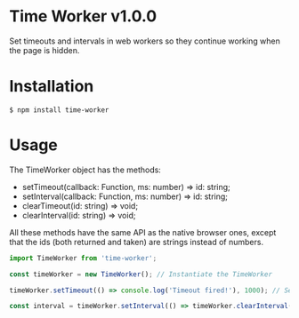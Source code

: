 # Time Worker v1.0.0

Set timeouts and intervals in web workers so they continue working when the page is hidden.

# Installation

```
$ npm install time-worker
```

# Usage

The TimeWorker object has the methods:

- setTimeout(callback: Function, ms: number) => id: string;
- setInterval(callback: Function, ms: number) => id: string;
- clearTimeout(id: string) => void;
- clearInterval(id: string) => void;

All these methods have the same API as the native browser ones, except that the
ids (both returned and taken) are strings instead of numbers.

```javascript
import TimeWorker from 'time-worker';

const timeWorker = new TimeWorker(); // Instantiate the TimeWorker

timeWorker.setTimeout(() => console.log('Timeout fired!'), 1000); // Set a timeout

const interval = timeWorker.setInterval(() => timeWorker.clearInterval(interval), 1000); // Set and clear an interval
```
